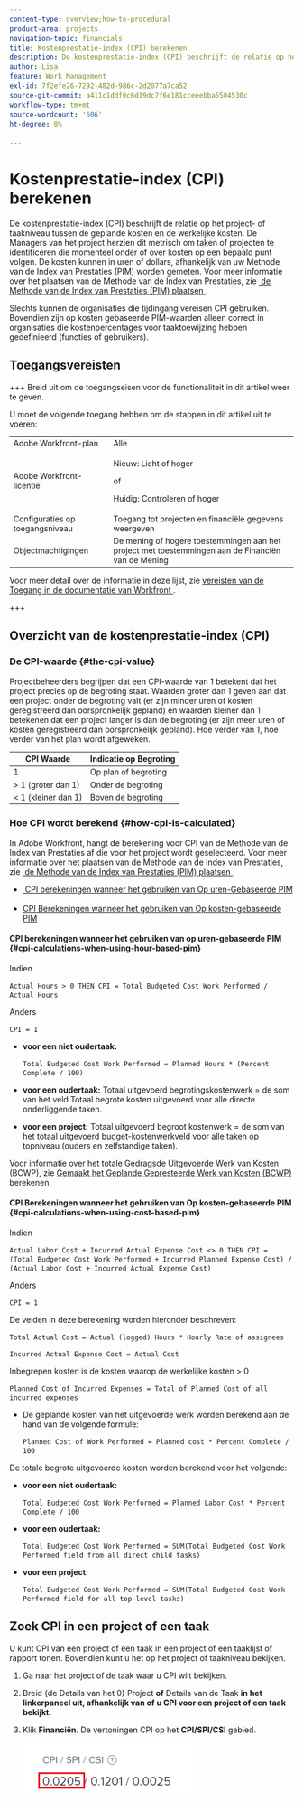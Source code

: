 ```yaml
---
content-type: overview;how-to-procedural
product-area: projects
navigation-topic: financials
title: Kostenprestatie-index (CPI) berekenen
description: De kostenprestatie-index (CPI) beschrijft de relatie op het project- of taakniveau tussen de geplande kosten en de werkelijke kosten. De Managers van het project herzien dit metrisch om taken of projecten te identificeren die momenteel onder of over kosten op een bepaald punt volgen.
author: Lisa
feature: Work Management
exl-id: 7f2efe26-7292-482d-986c-2d2077a7ca52
source-git-commit: a411c1ddf0c6d19dc7f6e181cceeebba5504530c
workflow-type: tm+mt
source-wordcount: '606'
ht-degree: 0%

---
```


# Kostenprestatie-index (CPI) berekenen

<!-- Audited: 5/2025 -->

<!--
<p data-mc-conditions="QuicksilverOrClassic.Draft mode">(NOTE: Linked to the product. Do not change link.)</p>
-->

De kostenprestatie-index (CPI) beschrijft de relatie op het project- of taakniveau tussen de geplande kosten en de werkelijke kosten. De Managers van het project herzien dit metrisch om taken of projecten te identificeren die momenteel onder of over kosten op een bepaald punt volgen. De kosten kunnen in uren of dollars, afhankelijk van uw Methode van de Index van Prestaties (PIM) worden gemeten. Voor meer informatie over het plaatsen van de Methode van de Index van Prestaties, zie [&#x200B; de Methode van de Index van Prestaties (PIM) plaatsen &#x200B;](../../../manage-work/projects/project-finances/set-pim.md).

Slechts kunnen de organisaties die tijdingang vereisen CPI gebruiken. Bovendien zijn op kosten gebaseerde PIM-waarden alleen correct in organisaties die kostenpercentages voor taaktoewijzing hebben gedefinieerd (functies of gebruikers).

## Toegangsvereisten

+++ Breid uit om de toegangseisen voor de functionaliteit in dit artikel weer te geven.

U moet de volgende toegang hebben om de stappen in dit artikel uit te voeren:

<table style="table-layout:auto"> 
 <col> 
 <col> 
 <tbody> 
  <tr> 
   <td role="rowheader">Adobe Workfront-plan</td> 
   <td>Alle</td> 
  </tr> 
  <tr> 
   <td role="rowheader">Adobe Workfront-licentie</td> 
   <td>
   <p>Nieuw: Licht of hoger</p>
   <p>of</p>
   <p>Huidig: Controleren of hoger</p></td>  
  </tr> 
  <tr> 
   <td role="rowheader">Configuraties op toegangsniveau</td> 
   <td>Toegang tot projecten en financiële gegevens weergeven</td> 
  </tr> 
  <tr> 
   <td role="rowheader">Objectmachtigingen</td> 
   <td>De mening of hogere toestemmingen aan het project met toestemmingen aan de Financiën van de Mening</td> 
  </tr> 
 </tbody> 
</table>

Voor meer detail over de informatie in deze lijst, zie [&#x200B; vereisten van de Toegang in de documentatie van Workfront &#x200B;](/help/quicksilver/administration-and-setup/add-users/access-levels-and-object-permissions/access-level-requirements-in-documentation.md).

+++

## Overzicht van de kostenprestatie-index (CPI)

### De CPI-waarde {#the-cpi-value}

Projectbeheerders begrijpen dat een CPI-waarde van 1 betekent dat het project precies op de begroting staat. Waarden groter dan 1 geven aan dat een project onder de begroting valt (er zijn minder uren of kosten geregistreerd dan oorspronkelijk gepland) en waarden kleiner dan 1 betekenen dat een project langer is dan de begroting (er zijn meer uren of kosten geregistreerd dan oorspronkelijk gepland). Hoe verder van 1, hoe verder van het plan wordt afgeweken.

| **CPI Waarde** | **Indicatie op Begroting** |
|---|---|
| 1 | Op plan of begroting |
| > 1 (groter dan 1) | Onder de begroting |
| &lt; 1 (kleiner dan 1) | Boven de begroting |


### Hoe CPI wordt berekend {#how-cpi-is-calculated}

In Adobe Workfront, hangt de berekening voor CPI van de Methode van de Index van Prestaties af die voor het project wordt geselecteerd. Voor meer informatie over het plaatsen van de Methode van de Index van Prestaties, zie [&#x200B; de Methode van de Index van Prestaties (PIM) plaatsen &#x200B;](../../../manage-work/projects/project-finances/set-pim.md).

* [&#x200B; CPI berekeningen wanneer het gebruiken van Op uren-Gebaseerde PIM &#x200B;](#cpi-calculations-when-using-hour-based-pim)
* [CPI Berekeningen wanneer het gebruiken van Op kosten-gebaseerde PIM](#cpi-calculations-when-using-cost-based-pim)

#### CPI berekeningen wanneer het gebruiken van op uren-gebaseerde PIM {#cpi-calculations-when-using-hour-based-pim}

Indien

```
Actual Hours > 0 THEN CPI = Total Budgeted Cost Work Performed / Actual Hours
```

Anders

```
CPI = 1
```

* **voor een niet oudertaak:**

  ```
  Total Budgeted Cost Work Performed = Planned Hours * (Percent Complete / 100)
  ```

* **voor een oudertaak:**
Totaal uitgevoerd begrotingskostenwerk = de som van het veld Totaal begrote kosten uitgevoerd voor alle directe onderliggende taken.

* **voor een project:**
Totaal uitgevoerd begroot kostenwerk = de som van het totaal uitgevoerd budget-kostenwerkveld voor alle taken op topniveau (ouders en zelfstandige taken).

Voor informatie over het totale Gedragsde Uitgevoerde Werk van Kosten (BCWP), zie [&#x200B; Gemaakt het Geplande Gepresteerde Werk van Kosten (BCWP) &#x200B;](../../../manage-work/projects/project-finances/calculate-bcwp.md) berekenen.

#### CPI Berekeningen wanneer het gebruiken van Op kosten-gebaseerde PIM {#cpi-calculations-when-using-cost-based-pim}

<!--
<p data-mc-conditions="QuicksilverOrClassic.Draft mode"><code>CPI = (Planned Cost of Work Performed + Planned Cost of Incurred Expenses) / (Total Actual Cost + Actual Cost of Incurred Expenses) </code> </p>
-->

<!--
<p data-mc-conditions="QuicksilverOrClassic.Draft mode"><code>NOTE: this used to be here before - above - but Anna sent me the one below. I kept the other one, although she is still researching its validity - see this issue: https://hub.workfront.com/issue/5fc7b1cf00012aeebf9e822db8ea2513/overview)</code> </p>
-->

Indien

```
Actual Labor Cost + Incurred Actual Expense Cost <> 0 THEN CPI = (Total Budgeted Cost Work Performed + Incurred Planned Expense Cost) / (Actual Labor Cost + Incurred Actual Expense Cost)
```



Anders

```
CPI = 1
```

<!--
<p data-mc-conditions="QuicksilverOrClassic.Draft mode"><code>(NOTE: above: this used to say: CPI = CPI Labor, but Anna had me fix it on July 21, 2021)</code> </p>
-->

De velden in deze berekening worden hieronder beschreven:

```
Total Actual Cost = Actual (logged) Hours * Hourly Rate of assignees
```

```
Incurred Actual Expense Cost = Actual Cost
```

Inbegrepen kosten is de kosten waarop de werkelijke kosten > 0

```
Planned Cost of Incurred Expenses = Total of Planned Cost of all incurred expenses
```



<!--
  <p data-mc-conditions="QuicksilverOrClassic.Draft mode">(NOTE: Old calculation - taken out by Lilit and replaced below: Planned Cost of Work Performed= (planned labor cost) * (percent complete) / 100 where planned labor cost is the planned hours allocated to assignees * their rates.)</p>
  -->

* De geplande kosten van het uitgevoerde werk worden berekend aan de hand van de volgende formule:

  ```
  Planned Cost of Work Performed = Planned cost * Percent Complete / 100
  ```

De totale begrote uitgevoerde kosten worden berekend voor het volgende:

* **voor een niet oudertaak:**

  ```
  Total Budgeted Cost Work Performed = Planned Labor Cost * Percent Complete / 100
  ```

* **voor een oudertaak:**

  ```
  Total Budgeted Cost Work Performed = SUM(Total Budgeted Cost Work Performed field from all direct child tasks)
  ```

* **voor een project:**

  ```
  Total Budgeted Cost Work Performed = SUM(Total Budgeted Cost Work Performed field for all top-level tasks)
  ```



## Zoek CPI in een project of een taak

U kunt CPI van een project of een taak in een project of een taaklijst of rapport tonen. Bovendien kunt u het op het project of taakniveau bekijken.

1. Ga naar het project of de taak waar u CPI wilt bekijken.
1. Breid {de Details van het 0} Project **of** Details van de Taak **in het linkerpaneel uit, afhankelijk van of u CPI voor een project of een taak bekijkt.**

1. Klik **Financiën**. De vertoningen CPI op het **CPI/SPI/CSI** gebied.

   ![&#x200B; CPI op project &#x200B;](assets/cpi-on-project-nwe.png)
